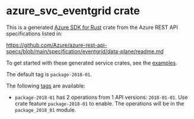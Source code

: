 # azure_svc_eventgrid crate

This is a generated [Azure SDK for Rust](https://github.com/Azure/azure-sdk-for-rust) crate from the Azure REST API specifications listed in:

https://github.com/Azure/azure-rest-api-specs/blob/main/specification/eventgrid/data-plane/readme.md

To get started with these generated service crates, see the [examples](https://github.com/Azure/azure-sdk-for-rust/blob/main/services/README.md#examples).

The default tag is `package-2018-01`.

The following [tags](https://github.com/Azure/azure-sdk-for-rust/blob/main/services/tags.md) are available:

- `package-2018-01` has 2 operations from 1 API versions: `2018-01-01`. Use crate feature `package-2018-01` to enable. The operations will be in the `package_2018_01` module.